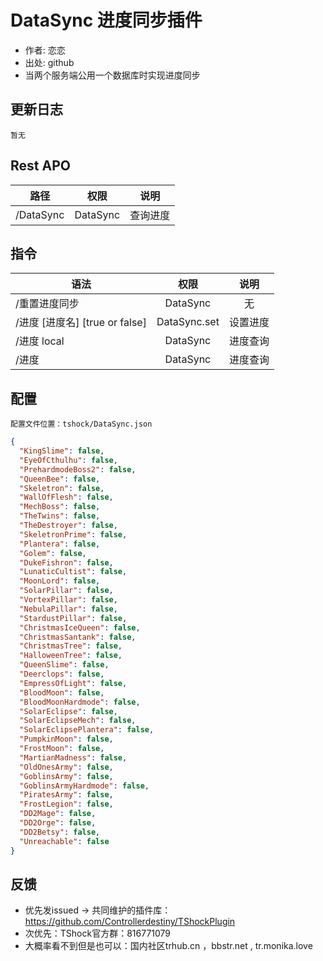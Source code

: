 # DataSync 进度同步插件

- 作者: 恋恋
- 出处: github
- 当两个服务端公用一个数据库时实现进度同步

## 更新日志

```
暂无
```

## Rest APO

| 路径      |   权限   |   说明   |
| --------- | :------: | :------: |
| /DataSync | DataSync | 查询进度 |

## 指令

| 语法                           |     权限     |   说明   |
| ------------------------------ | :----------: | :------: |
| /重置进度同步                  |   DataSync   |    无    |
| /进度 [进度名] [true or false] | DataSync.set | 设置进度 |
| /进度 local                    |   DataSync   | 进度查询 |
| /进度                          |   DataSync   | 进度查询 |

## 配置
	配置文件位置：tshock/DataSync.json
```json
{
  "KingSlime": false,
  "EyeOfCthulhu": false,
  "PrehardmodeBoss2": false,
  "QueenBee": false,
  "Skeletron": false,
  "WallOfFlesh": false,
  "MechBoss": false,
  "TheTwins": false,
  "TheDestroyer": false,
  "SkeletronPrime": false,
  "Plantera": false,
  "Golem": false,
  "DukeFishron": false,
  "LunaticCultist": false,
  "MoonLord": false,
  "SolarPillar": false,
  "VortexPillar": false,
  "NebulaPillar": false,
  "StardustPillar": false,
  "ChristmasIceQueen": false,
  "ChristmasSantank": false,
  "ChristmasTree": false,
  "HalloweenTree": false,
  "QueenSlime": false,
  "Deerclops": false,
  "EmpressOfLight": false,
  "BloodMoon": false,
  "BloodMoonHardmode": false,
  "SolarEclipse": false,
  "SolarEclipseMech": false,
  "SolarEclipsePlantera": false,
  "PumpkinMoon": false,
  "FrostMoon": false,
  "MartianMadness": false,
  "OldOnesArmy": false,
  "GoblinsArmy": false,
  "GoblinsArmyHardmode": false,
  "PiratesArmy": false,
  "FrostLegion": false,
  "DD2Mage": false,
  "DD2Orge": false,
  "DD2Betsy": false,
  "Unreachable": false
}
```
## 反馈
- 优先发issued -> 共同维护的插件库：https://github.com/Controllerdestiny/TShockPlugin
- 次优先：TShock官方群：816771079
- 大概率看不到但是也可以：国内社区trhub.cn ，bbstr.net , tr.monika.love